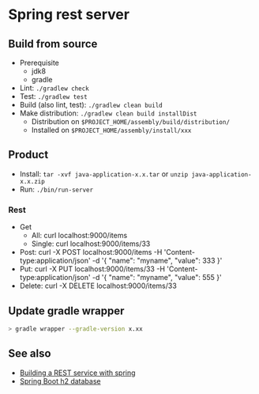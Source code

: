 # Spring rest server

## Build from source

- Prerequisite
  - jdk8
  - gradle
- Lint: `./gradlew check`
- Test: `./gradlew test`
- Build (also lint, test): `./gradlew clean build`
- Make distribution: `./gradlew clean build installDist`
  - Distribution on `$PROJECT_HOME/assembly/build/distribution/`
  - Installed on `$PROJECT_HOME/assembly/install/xxx`

## Product

- Install: `tar -xvf java-application-x.x.tar` or `unzip java-application-x.x.zip`
- Run: `./bin/run-server`

### Rest

- Get
  - All: curl localhost:9000/items
  - Single: curl localhost:9000/items/33
- Post: curl -X POST localhost:9000/items -H 'Content-type:application/json' -d '{ "name": "myname", "value": 333 }'
- Put: curl -X PUT localhost:9000/items/33 -H 'Content-type:application/json' -d '{ "name": "myname", "value": 555 }'
- Delete: curl -X DELETE localhost:9000/items/33

## Update gradle wrapper

```sh
> gradle wrapper --gradle-version x.xx
```

## See also

- [Building a REST service with spring](https://spring.io/guides/tutorials/rest/)
- [Spring Boot h2 database](https://www.baeldung.com/spring-boot-h2-database)
